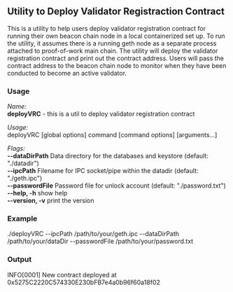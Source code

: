 ## Utility to Deploy Validator Registraction Contract

This is a utility to help users deploy validator registration contract for running their own beacon chain node in a local containerized set up. To run the utility, it assumes there is a running geth node as a separate process attached to proof-of-work main chain. The utility will deploy the validator registration contract and print out the contract address. Users will pass the contract address to the beacon chain node to monitor when they have been conducted to become an active validator.

### Usage

*Name:*  
   **deployVRC** - this is a util to deploy validator registration contract

*Usage:*  
   deployVRC [global options] command [command options] [arguments...]

*Flags:*  
   **--dataDirPath**    Data directory for the databases and keystore (default: "./datadir")  
   **--ipcPath**        Filename for IPC socket/pipe within the datadir (default: "./geth.ipc")      
   **--passwordFile**   Password file for unlock account (default: "./password.txt")   
   **--help, -h**            show help   
   **--version, -v**         print the version   

### Example
./deployVRC  --ipcPath /path/to/your/geth.ipc --dataDirPath /path/to/your/dataDir --passwordFile /path/to/your/password.txt


### Output
INFO[0001] New contract deployed at 0x5275C2220C574330E230bFB7e4a0b96f60a18f02 
